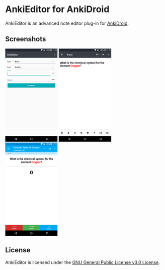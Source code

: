 AnkiEditor for AnkiDroid
======

AnkiEditor is an advanced note editor plug-in for [AnkiDroid](https://github.com/ankidroid/Anki-Android).

Screenshots
------

<img src="/art/Screenshot_01.png" width="33%" /> <img src="/art/Screenshot_02.png" width="33%" /> <img src="/art/Screenshot_03.png" width="33%" />

License
-------

AnkiEditor is licensed under the [GNU General Public License v3.0 License](https://www.gnu.org/licenses/gpl.html).
